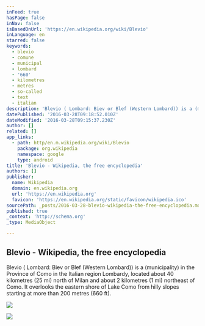 ```yaml
---
inFeed: true
hasPage: false
inNav: false
isBasedOnUrl: 'https://en.wikipedia.org/wiki/Blevio'
inLanguage: en
starred: false
keywords:
  - blevio
  - comune
  - municipal
  - lombard
  - '660'
  - kilometres
  - metres
  - so-called
  - text
  - italian
description: 'Blevio ( Lombard: Biev or Blef (Western Lombard)) is a (municipality) in the Province of Como in the Italian region Lombardy, located about 40 kilometres (25 mi) north of Milan and about 2 kilometres (1 mi) northeast of Como. It overlooks the eastern shore of Lake Como from hilly slopes starting at more than 200 metres (660 ft).'
datePublished: '2016-03-28T09:18:52.010Z'
dateModified: '2016-03-28T09:15:37.230Z'
author: []
related: []
app_links:
  - path: http/en.m.wikipedia.org/wiki/Blevio
    package: org.wikipedia
    namespace: google
    type: android
title: 'Blevio - Wikipedia, the free encyclopedia'
authors: []
publisher:
  name: Wikipedia
  domain: en.wikipedia.org
  url: 'https://en.wikipedia.org'
  favicon: 'https://en.wikipedia.org/static/favicon/wikipedia.ico'
sourcePath: _posts/2016-03-28-blevio-wikipedia-the-free-encyclopedia.md
published: true
_context: 'http://schema.org'
_type: MediaObject

---
```

<article style=""><h1>Blevio - Wikipedia, the free encyclopedia</h1><p>Blevio ( Lombard: Biev or Blef (Western Lombard)) is a (municipality) in the Province of Como in the Italian region Lombardy, located about 40 kilometres (25 mi) north of Milan and about 2 kilometres (1 mi) northeast of Como. It overlooks the eastern shore of Lake Como from hilly slopes starting at more than 200 metres (660 ft).</p><img src="https://upload.wikimedia.org/wikipedia/commons/thumb/8/8c/Blevio.jpg/250px-Blevio.jpg" /></article>

![](https://the-grid-user-content.s3-us-west-2.amazonaws.com/62f46041-a9f4-4512-b940-3a7b67b953b3.png)